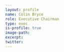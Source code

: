 ```yaml
---
layout: profile
name: Colin Bryce
role: Executive Chairman
type: exec
is-profile: true
image-path: 
excerpt: 
twitter:
---
```

